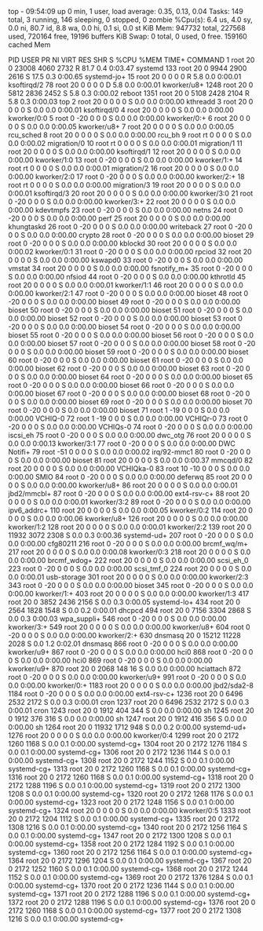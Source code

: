 top - 09:54:09 up 0 min,  1 user,  load average: 0.35, 0.13, 0.04
Tasks: 149 total,   3 running, 146 sleeping,   0 stopped,   0 zombie
%Cpu(s):  6.4 us,  4.0 sy,  0.0 ni, 80.7 id,  8.8 wa,  0.0 hi,  0.1 si,  0.0 st
KiB Mem:    947732 total,   227568 used,   720164 free,    19196 buffers
KiB Swap:        0 total,        0 used,        0 free.   159160 cached Mem

  PID USER      PR  NI    VIRT    RES    SHR S  %CPU %MEM     TIME+ COMMAND
    1 root      20   0   23008   4060   2732 R  81.7  0.4   0:03.47 systemd
  133 root      20   0    9944   2900   2616 S  17.5  0.3   0:00.65 systemd-jo+
   15 root      20   0       0      0      0 R   5.8  0.0   0:00.01 ksoftirqd/2
   78 root      20   0       0      0      0 D   5.8  0.0   0:00.01 kworker/u8+
 1248 root      20   0    5812   2836   2452 S   5.8  0.3   0:00.02 reboot
 1351 root      20   0    5108   2428   2104 R   5.8  0.3   0:00.03 top
    2 root      20   0       0      0      0 S   0.0  0.0   0:00.00 kthreadd
    3 root      20   0       0      0      0 S   0.0  0.0   0:00.01 ksoftirqd/0
    4 root      20   0       0      0      0 S   0.0  0.0   0:00.00 kworker/0:0
    5 root       0 -20       0      0      0 S   0.0  0.0   0:00.00 kworker/0:+
    6 root      20   0       0      0      0 S   0.0  0.0   0:00.05 kworker/u8+
    7 root      20   0       0      0      0 S   0.0  0.0   0:00.05 rcu_sched
    8 root      20   0       0      0      0 S   0.0  0.0   0:00.00 rcu_bh
    9 root      rt   0       0      0      0 S   0.0  0.0   0:00.02 migration/0
   10 root      rt   0       0      0      0 S   0.0  0.0   0:00.01 migration/1
   11 root      20   0       0      0      0 S   0.0  0.0   0:00.00 ksoftirqd/1
   12 root      20   0       0      0      0 S   0.0  0.0   0:00.00 kworker/1:0
   13 root       0 -20       0      0      0 S   0.0  0.0   0:00.00 kworker/1:+
   14 root      rt   0       0      0      0 S   0.0  0.0   0:00.01 migration/2
   16 root      20   0       0      0      0 S   0.0  0.0   0:00.00 kworker/2:0
   17 root       0 -20       0      0      0 S   0.0  0.0   0:00.00 kworker/2:+
   18 root      rt   0       0      0      0 S   0.0  0.0   0:00.00 migration/3
   19 root      20   0       0      0      0 S   0.0  0.0   0:00.01 ksoftirqd/3
   20 root      20   0       0      0      0 S   0.0  0.0   0:00.00 kworker/3:0
   21 root       0 -20       0      0      0 S   0.0  0.0   0:00.00 kworker/3:+
   22 root      20   0       0      0      0 S   0.0  0.0   0:00.00 kdevtmpfs
   23 root       0 -20       0      0      0 S   0.0  0.0   0:00.00 netns
   24 root       0 -20       0      0      0 S   0.0  0.0   0:00.00 perf
   25 root      20   0       0      0      0 S   0.0  0.0   0:00.00 khungtaskd
   26 root       0 -20       0      0      0 S   0.0  0.0   0:00.00 writeback
   27 root       0 -20       0      0      0 S   0.0  0.0   0:00.00 crypto
   28 root       0 -20       0      0      0 S   0.0  0.0   0:00.00 bioset
   29 root       0 -20       0      0      0 S   0.0  0.0   0:00.00 kblockd
   30 root      20   0       0      0      0 S   0.0  0.0   0:00.02 kworker/0:1
   31 root       0 -20       0      0      0 S   0.0  0.0   0:00.00 rpciod
   32 root      20   0       0      0      0 S   0.0  0.0   0:00.00 kswapd0
   33 root       0 -20       0      0      0 S   0.0  0.0   0:00.00 vmstat
   34 root      20   0       0      0      0 S   0.0  0.0   0:00.00 fsnotify_m+
   35 root       0 -20       0      0      0 S   0.0  0.0   0:00.00 nfsiod
   44 root       0 -20       0      0      0 S   0.0  0.0   0:00.00 kthrotld
   45 root      20   0       0      0      0 S   0.0  0.0   0:00.01 kworker/1:1
   46 root      20   0       0      0      0 S   0.0  0.0   0:00.00 kworker/2:1
   47 root       0 -20       0      0      0 S   0.0  0.0   0:00.00 bioset
   48 root       0 -20       0      0      0 S   0.0  0.0   0:00.00 bioset
   49 root       0 -20       0      0      0 S   0.0  0.0   0:00.00 bioset
   50 root       0 -20       0      0      0 S   0.0  0.0   0:00.00 bioset
   51 root       0 -20       0      0      0 S   0.0  0.0   0:00.00 bioset
   52 root       0 -20       0      0      0 S   0.0  0.0   0:00.00 bioset
   53 root       0 -20       0      0      0 S   0.0  0.0   0:00.00 bioset
   54 root       0 -20       0      0      0 S   0.0  0.0   0:00.00 bioset
   55 root       0 -20       0      0      0 S   0.0  0.0   0:00.00 bioset
   56 root       0 -20       0      0      0 S   0.0  0.0   0:00.00 bioset
   57 root       0 -20       0      0      0 S   0.0  0.0   0:00.00 bioset
   58 root       0 -20       0      0      0 S   0.0  0.0   0:00.00 bioset
   59 root       0 -20       0      0      0 S   0.0  0.0   0:00.00 bioset
   60 root       0 -20       0      0      0 S   0.0  0.0   0:00.00 bioset
   61 root       0 -20       0      0      0 S   0.0  0.0   0:00.00 bioset
   62 root       0 -20       0      0      0 S   0.0  0.0   0:00.00 bioset
   63 root       0 -20       0      0      0 S   0.0  0.0   0:00.00 bioset
   64 root       0 -20       0      0      0 S   0.0  0.0   0:00.00 bioset
   65 root       0 -20       0      0      0 S   0.0  0.0   0:00.00 bioset
   66 root       0 -20       0      0      0 S   0.0  0.0   0:00.00 bioset
   67 root       0 -20       0      0      0 S   0.0  0.0   0:00.00 bioset
   68 root       0 -20       0      0      0 S   0.0  0.0   0:00.00 bioset
   69 root       0 -20       0      0      0 S   0.0  0.0   0:00.00 bioset
   70 root       0 -20       0      0      0 S   0.0  0.0   0:00.00 bioset
   71 root       1 -19       0      0      0 S   0.0  0.0   0:00.00 VCHIQ-0
   72 root       1 -19       0      0      0 S   0.0  0.0   0:00.00 VCHIQr-0
   73 root       0 -20       0      0      0 S   0.0  0.0   0:00.00 VCHIQs-0
   74 root       0 -20       0      0      0 S   0.0  0.0   0:00.00 iscsi_eh
   75 root       0 -20       0      0      0 S   0.0  0.0   0:00.00 dwc_otg
   76 root      20   0       0      0      0 S   0.0  0.0   0:00.13 kworker/3:1
   77 root       0 -20       0      0      0 S   0.0  0.0   0:00.00 DWC Notifi+
   79 root     -51   0       0      0      0 S   0.0  0.0   0:00.02 irq/92-mmc1
   80 root       0 -20       0      0      0 S   0.0  0.0   0:00.00 bioset
   81 root      20   0       0      0      0 S   0.0  0.0   0:00.37 mmcqd/0
   82 root      20   0       0      0      0 S   0.0  0.0   0:00.00 VCHIQka-0
   83 root      10 -10       0      0      0 S   0.0  0.0   0:00.00 SMIO
   84 root       0 -20       0      0      0 S   0.0  0.0   0:00.00 deferwq
   85 root      20   0       0      0      0 S   0.0  0.0   0:00.00 kworker/u8+
   86 root      20   0       0      0      0 S   0.0  0.0   0:00.01 jbd2/mmcbl+
   87 root       0 -20       0      0      0 S   0.0  0.0   0:00.00 ext4-rsv-c+
   88 root      20   0       0      0      0 S   0.0  0.0   0:00.01 kworker/3:2
   89 root       0 -20       0      0      0 S   0.0  0.0   0:00.00 ipv6_addrc+
  110 root      20   0       0      0      0 S   0.0  0.0   0:00.05 kworker/0:2
  114 root      20   0       0      0      0 S   0.0  0.0   0:00.06 kworker/u8+
  126 root      20   0       0      0      0 S   0.0  0.0   0:00.00 kworker/1:2
  128 root      20   0       0      0      0 S   0.0  0.0   0:00.01 kworker/2:2
  139 root      20   0   11932   3072   2308 S   0.0  0.3   0:00.36 systemd-ud+
  207 root       0 -20       0      0      0 S   0.0  0.0   0:00.00 cfg80211
  216 root       0 -20       0      0      0 S   0.0  0.0   0:00.00 brcmf_wq/m+
  217 root      20   0       0      0      0 S   0.0  0.0   0:00.08 kworker/0:3
  218 root      20   0       0      0      0 S   0.0  0.0   0:00.00 brcmf_wdog+
  222 root      20   0       0      0      0 S   0.0  0.0   0:00.00 scsi_eh_0
  223 root       0 -20       0      0      0 S   0.0  0.0   0:00.00 scsi_tmf_0
  224 root      20   0       0      0      0 S   0.0  0.0   0:00.01 usb-storage
  301 root      20   0       0      0      0 S   0.0  0.0   0:00.00 kworker/2:3
  343 root       0 -20       0      0      0 S   0.0  0.0   0:00.00 bioset
  345 root       0 -20       0      0      0 S   0.0  0.0   0:00.00 kworker/1:+
  403 root      20   0       0      0      0 S   0.0  0.0   0:00.00 kworker/1:3
  417 root      20   0    3852   2436   2156 S   0.0  0.3   0:00.05 systemd-lo+
  434 root      20   0    2564   1828   1548 S   0.0  0.2   0:00.01 dhcpcd
  494 root      20   0    7156   3304   2868 S   0.0  0.3   0:00.03 wpa_suppli+
  546 root       0 -20       0      0      0 S   0.0  0.0   0:00.00 kworker/3:+
  549 root      20   0       0      0      0 S   0.0  0.0   0:00.00 kworker/u8+
  604 root       0 -20       0      0      0 S   0.0  0.0   0:00.00 kworker/2:+
  630 dnsmasq   20   0   15212  11228   2028 S   0.0  1.2   0:02.01 dnsmasq
  866 root       0 -20       0      0      0 S   0.0  0.0   0:00.00 kworker/u9+
  867 root       0 -20       0      0      0 S   0.0  0.0   0:00.00 hci0
  868 root       0 -20       0      0      0 S   0.0  0.0   0:00.00 hci0
  869 root       0 -20       0      0      0 S   0.0  0.0   0:00.00 kworker/u9+
  870 root      20   0    2068    148     16 S   0.0  0.0   0:00.00 hciattach
  872 root       0 -20       0      0      0 S   0.0  0.0   0:00.00 kworker/u9+
  991 root       0 -20       0      0      0 S   0.0  0.0   0:00.00 kworker/0:+
 1183 root      20   0       0      0      0 S   0.0  0.0   0:00.00 jbd2/sda2-8
 1184 root       0 -20       0      0      0 S   0.0  0.0   0:00.00 ext4-rsv-c+
 1236 root      20   0    6496   2532   2172 S   0.0  0.3   0:00.01 cron
 1237 root      20   0    6496   2532   2172 S   0.0  0.3   0:00.01 cron
 1243 root      20   0    1912    404    344 S   0.0  0.0   0:00.00 sh
 1245 root      20   0    1912    376    316 S   0.0  0.0   0:00.00 sh
 1247 root      20   0    1912    416    356 S   0.0  0.0   0:00.00 sh
 1264 root      20   0   11932   1712    948 S   0.0  0.2   0:00.00 systemd-ud+
 1276 root      20   0       0      0      0 S   0.0  0.0   0:00.00 kworker/0:4
 1299 root      20   0    2172   1260   1168 S   0.0  0.1   0:00.00 systemd-cg+
 1304 root      20   0    2172   1276   1184 S   0.0  0.1   0:00.00 systemd-cg+
 1306 root      20   0    2172   1236   1144 S   0.0  0.1   0:00.00 systemd-cg+
 1308 root      20   0    2172   1244   1152 S   0.0  0.1   0:00.00 systemd-cg+
 1313 root      20   0    2172   1260   1168 S   0.0  0.1   0:00.00 systemd-cg+
 1316 root      20   0    2172   1260   1168 S   0.0  0.1   0:00.00 systemd-cg+
 1318 root      20   0    2172   1288   1196 S   0.0  0.1   0:00.00 systemd-cg+
 1319 root      20   0    2172   1300   1208 S   0.0  0.1   0:00.00 systemd-cg+
 1320 root      20   0    2172   1268   1176 S   0.0  0.1   0:00.00 systemd-cg+
 1323 root      20   0    2172   1248   1156 S   0.0  0.1   0:00.00 systemd-cg+
 1324 root      20   0       0      0      0 S   0.0  0.0   0:00.00 kworker/0:5
 1333 root      20   0    2172   1204   1112 S   0.0  0.1   0:00.00 systemd-cg+
 1335 root      20   0    2172   1308   1216 S   0.0  0.1   0:00.00 systemd-cg+
 1340 root      20   0    2172   1256   1164 S   0.0  0.1   0:00.00 systemd-cg+
 1347 root      20   0    2172   1300   1208 S   0.0  0.1   0:00.00 systemd-cg+
 1358 root      20   0    2172   1284   1192 S   0.0  0.1   0:00.00 systemd-cg+
 1360 root      20   0    2172   1256   1164 S   0.0  0.1   0:00.00 systemd-cg+
 1364 root      20   0    2172   1296   1204 S   0.0  0.1   0:00.00 systemd-cg+
 1367 root      20   0    2172   1252   1160 S   0.0  0.1   0:00.00 systemd-cg+
 1368 root      20   0    2172   1244   1152 S   0.0  0.1   0:00.00 systemd-cg+
 1369 root      20   0    2172   1376   1284 S   0.0  0.1   0:00.00 systemd-cg+
 1370 root      20   0    2172   1236   1144 S   0.0  0.1   0:00.00 systemd-cg+
 1371 root      20   0    2172   1288   1196 S   0.0  0.1   0:00.00 systemd-cg+
 1372 root      20   0    2172   1288   1196 S   0.0  0.1   0:00.00 systemd-cg+
 1376 root      20   0    2172   1260   1168 S   0.0  0.1   0:00.00 systemd-cg+
 1377 root      20   0    2172   1308   1216 S   0.0  0.1   0:00.00 systemd-cg+
